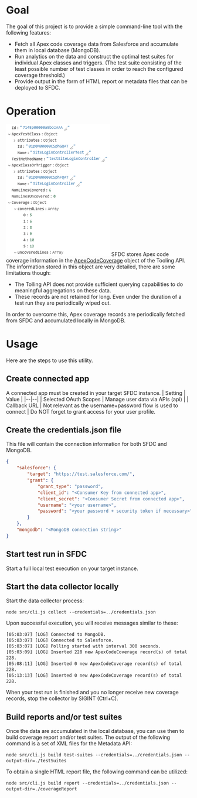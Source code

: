 # Goal
The goal of this project is to provide a simple command-line tool with the following features:

 - Fetch all Apex code coverage data from Salesforce and accumulate them in local database (MongoDB).
 - Run analytics on the data and construct the optimal test suites for individual Apex classes and triggers. (The test suite consisting of the least possible number of test classes in order to reach the configured coverage threshold.)
 - Provide output in the form of HTML report or metadata files that can be deployed to SFDC.

# Operation
![Apex Code Coverage record sample](docs/media/ApexCodeCoverage-sample.png)
SFDC stores Apex code coverage information in the [ApexCodeCoverage](https://developer.salesforce.com/docs/atlas.en-us.api_tooling.meta/api_tooling/tooling_api_objects_apexcodecoverage.htm) object of the Tooling API.
The information stored in this object are very detailed, there are some limitations though:

 - The Tolling API does not provide sufficient querying capabilities to do meaningful aggregations on these data.
 - These records are not retained for long. Even under the duration of a test run they are periodically wiped out.

In order to overcome this, Apex coverage records are periodically fetched from SFDC and accumulated locally in MongoDB.

# Usage
Here are the steps to use this utility.

## Create connected app
A connected app must be created in your target SFDC instance.
| Setting | Value |
|--|--|
| Selected OAuth Scopes | Manage user data via APIs (api) |
| Callback URL | Not relevant as the username+password flow is used to connect |
Do NOT forget to grant access for your user profile.

## Create the credentials.json file
This file will contain the connection information for both SFDC and MongoDB.

```json
{
    "salesforce": {
        "target": "https://test.salesforce.com/",
        "grant": {
            "grant_type": "password",
            "client_id": "<Consumer Key from connected app>",
            "client_secret": "<Consumer Secret from connected app>",
            "username": "<your username>",
            "password": "<your password + security token if necessary>"
        }
    },
    "mongodb": "<MongoDB connection string>"
}
```

## Start test run in SFDC
Start a full local test execution on your target instance.

## Start the data collector locally
Start the data collector process:

    node src/cli.js collect --credentials=../credentials.json
 
Upon successful execution, you will receive messages similar to these:

    [05:03:07] [LOG] Connected to MongoDB.
    [05:03:07] [LOG] Connected to Salesforce.
    [05:03:07] [LOG] Polling started with interval 300 seconds.
    [05:03:09] [LOG] Inserted 228 new ApexCodeCoverage record(s) of total 228.
    [05:08:11] [LOG] Inserted 0 new ApexCodeCoverage record(s) of total 228.
    [05:13:13] [LOG] Inserted 0 new ApexCodeCoverage record(s) of total 228.

When your test run is finished and you no longer receive new coverage records, stop the collector by SIGINT (Ctrl+C).

## Build reports and/or test suites
Once the data are accumulated in the local database, you can use then to build coverage report and/or test suites.
The output of the following command is a set of XML files for the Metadata API:

    node src/cli.js build test-suites --credentials=../credentials.json --output-dir=./testSuites
To obtain a single HTML report file, the following command can be utilized:
        
    node src/cli.js build report --credentials=../credentials.json --output-dir=./coverageReport
